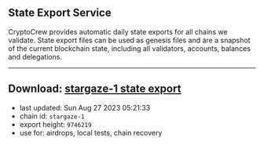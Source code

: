 ## State Export Service
CryptoCrew provides automatic daily state exports for all chains we validate. State export files can be used as genesis files and are a snapshot of the current blockchain state, including all validators, accounts, balances and delegations.

---
**Download: [stargaze-1 state export](https://dl.ccvalidators.com/SERVICE/stargaze/stargaze-1_export_9746219.json)**
---

- last updated: Sun Aug 27 2023 05:21:33
- chain id: `stargaze-1`
- export height: `9746219`
- use for: airdrops, local tests, chain recovery
